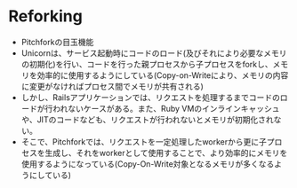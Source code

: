 # Reforking

* Pitchforkの目玉機能
* Unicornは、サービス起動時にコードのロード(及びそれにより必要なメモリの初期化)を行い、コードを行った親プロセスから子プロセスをforkし、メモリを効率的に使用するようにしている(Copy-on-Writeにより、メモリの内容に変更がなければプロセス間でメモリが共有される)
* しかし、Railsアプリケーションでは、リクエストを処理するまでコードのロードが行われないケースがある。また、Ruby VMのインラインキャッシュや、JITのコードなども、リクエストが行われないとメモリが初期化されない。
* そこで、Pitchforkでは、リクエストを一定処理したworkerから更に子プロセスを生成し、それをworkerとして使用することで、より効率的にメモリを使用するようになっている(Copy-On-Write対象となるメモリが多くなるようにしている)
